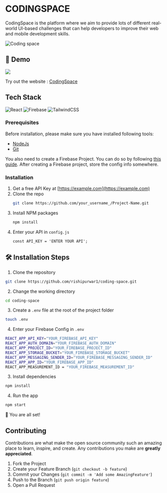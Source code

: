 # CODINGSPACE

CodingSpace is the platform where we aim to provide lots of different real-world UI-based challenges that can help developers to improve their web and mobile development skills.

![Coding space](https://i.imgur.com/H7B5H9W.png)

## 🚀 Demo 
<a href="https://github.com/rishipurwar1/coding-space" target="blank">
<img src="https://img.shields.io/website?url=https://www.codingspace.codes&logo=github&style=flat-square" />
</a>

Try out the website : [CodingSpace](https://www.codingspace.codes)

## Tech Stack
![React](https://img.shields.io/badge/react-%2320232a.svg?style=for-the-badge&logo=react&logoColor=%2361DAFB)
![Firebase](https://img.shields.io/badge/firebase-%23039BE5.svg?style=for-the-badge&logo=firebase)
![TailwindCSS](https://img.shields.io/badge/tailwindcss-%2338B2AC.svg?style=for-the-badge&logo=tailwind-css&logoColor=white)

### Prerequisites

Before installation, please make sure you have installed following tools:
- [NodeJs](https://nodejs.org/en/download/)
- [Git](https://git-scm.com/downloads)

You also need to create a Firebase Project.
You can do so by following [this guide](https://firebase.google.com/docs/web/setup). After creating a Firebase project, store the config info somewhere.

### Installation

1. Get a free API Key at [https://example.com](https://example.com)
2. Clone the repo
   ```sh
   git clone https://github.com/your_username_/Project-Name.git
   ```
3. Install NPM packages
   ```sh
   npm install
   ```
4. Enter your API in `config.js`
   ```JS
   const API_KEY = 'ENTER YOUR API';
   ```

## 🛠️ Installation Steps

1. Clone the repository

```bash
git clone https://github.com/rishipurwar1/coding-space.git
```

2. Change the working directory

```bash
cd coding-space
```

3. Create a `.env` file at the root of the project folder
```bash
touch .env
```

4. Enter your Firebase Config in `.env`
```bash
REACT_APP_API_KEY="YOUR_FIREBASE_API_KEY"
REACT_APP_AUTH_DOMAIN="YOUR_FIREBASE_AUTH_DOMAIN"
REACT_APP_PROJECT_ID="YOUR_FIREBASE_PROJECT_ID"
REACT_APP_STORAGE_BUCKET="YOUR_FIREBASE_STORAGE_BUCKET"
REACT_APP_MESSAGING_SENDER_ID="YOUR_FIREBASE_MESSAGING_SENDER_ID"
REACT_APP_APP_ID="YOUR_FIREBASE_APP_ID"
REACT_APP_MEASUREMENT_ID = "YOUR_FIREBASE_MEASUREMENT_ID"
```

3. Install dependencies

```bash
npm install
```

4. Run the app

```bash
npm start
```

🌟 You are all set!

## Contributing

Contributions are what make the open source community such an amazing place to learn, inspire, and create. Any contributions you make are **greatly appreciated**.

1. Fork the Project
2. Create your Feature Branch (`git checkout -b feature`)
3. Commit your Changes (`git commit -m 'Add some AmazingFeature'`)
4. Push to the Branch (`git push origin feature`)
5. Open a Pull Request